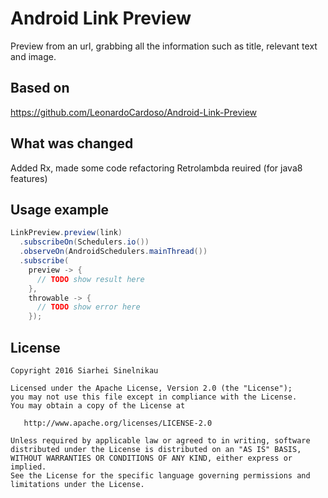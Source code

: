 Android Link Preview
=========================

Preview from an url, grabbing all the information such as title, relevant text and image.

Based on
-----------------
https://github.com/LeonardoCardoso/Android-Link-Preview


What was changed
-----------------
Added Rx, made some code refactoring
Retrolambda reuired (for java8 features)


Usage example
-----------------
```java
LinkPreview.preview(link)
  .subscribeOn(Schedulers.io())
  .observeOn(AndroidSchedulers.mainThread())
  .subscribe(
    preview -> {
      // TODO show result here
    },
    throwable -> {
      // TODO show error here
    });
```



License
--------

    Copyright 2016 Siarhei Sinelnikau

    Licensed under the Apache License, Version 2.0 (the "License");
    you may not use this file except in compliance with the License.
    You may obtain a copy of the License at

       http://www.apache.org/licenses/LICENSE-2.0

    Unless required by applicable law or agreed to in writing, software
    distributed under the License is distributed on an "AS IS" BASIS,
    WITHOUT WARRANTIES OR CONDITIONS OF ANY KIND, either express or implied.
    See the License for the specific language governing permissions and
    limitations under the License.